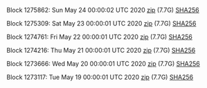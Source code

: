 Block 1275862: Sun May 24 00:00:02 UTC 2020 [zip](https://dash-bootstrap.ams3.digitaloceanspaces.com/mainnet/2020-05-24/bootstrap.dat.zip) (7.7G) [SHA256](https://dash-bootstrap.ams3.digitaloceanspaces.com/mainnet/2020-05-24/sha256.txt)

Block 1275309: Sat May 23 00:00:01 UTC 2020 [zip](https://dash-bootstrap.ams3.digitaloceanspaces.com/mainnet/2020-05-23/bootstrap.dat.zip) (7.7G) [SHA256](https://dash-bootstrap.ams3.digitaloceanspaces.com/mainnet/2020-05-23/sha256.txt)

Block 1274761: Fri May 22 00:00:01 UTC 2020 [zip](https://dash-bootstrap.ams3.digitaloceanspaces.com/mainnet/2020-05-22/bootstrap.dat.zip) (7.7G) [SHA256](https://dash-bootstrap.ams3.digitaloceanspaces.com/mainnet/2020-05-22/sha256.txt)

Block 1274216: Thu May 21 00:00:01 UTC 2020 [zip](https://dash-bootstrap.ams3.digitaloceanspaces.com/mainnet/2020-05-21/bootstrap.dat.zip) (7.7G) [SHA256](https://dash-bootstrap.ams3.digitaloceanspaces.com/mainnet/2020-05-21/sha256.txt)

Block 1273666: Wed May 20 00:00:01 UTC 2020 [zip](https://dash-bootstrap.ams3.digitaloceanspaces.com/mainnet/2020-05-20/bootstrap.dat.zip) (7.7G) [SHA256](https://dash-bootstrap.ams3.digitaloceanspaces.com/mainnet/2020-05-20/sha256.txt)

Block 1273117: Tue May 19 00:00:01 UTC 2020 [zip](https://dash-bootstrap.ams3.digitaloceanspaces.com/mainnet/2020-05-19/bootstrap.dat.zip) (7.7G) [SHA256](https://dash-bootstrap.ams3.digitaloceanspaces.com/mainnet/2020-05-19/sha256.txt)
